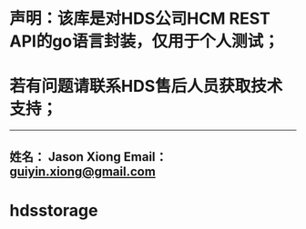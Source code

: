 # 声明：该库是对HDS公司HCM REST API的go语言封装，仅用于个人测试；
# 若有问题请联系HDS售后人员获取技术支持；

----------------------------------------------------------------
姓名： Jason Xiong
Email： guiyin.xiong@gmail.com
----------------------------------------------------------------


# hdsstorage
